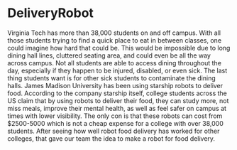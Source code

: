 # DeliveryRobot
Virginia Tech has more than 38,000 students on and off campus. With all those students trying to find a
quick place to eat in between classes, one could imagine how hard that could be. This would be
impossible due to long dining hall lines, cluttered seating area, and could even be all the way across
campus. Not all students are able to access dining throughout the day, especially if they happen to be
injured, disabled, or even sick. The last thing students want is for other sick students to contaminate the
dining halls. James Madison University has been using starship robots to deliver food. According to the
company starship itself, college students across the US claim that by using robots to deliver their food,
they can study more, not miss meals, improve their mental health, as well as feel safer on campus at
times with lower visibility. The only con is that these robots can cost from $2500-5000 which is not a
cheap expense for a college with over 38,000 students. After seeing how well robot food delivery has
worked for other colleges, that gave our team the idea to make a robot for food delivery.
